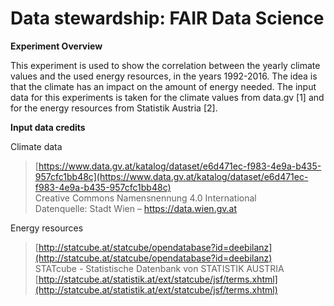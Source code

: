 
# Data stewardship: FAIR Data Science

**Experiment Overview**

This experiment is used to show the correlation between the yearly climate values and the used energy resources, in the years 1992-2016. The idea is that the climate has an impact on the amount of energy needed. The input data for this experiments is taken for the climate values from data.gv [1] and for the energy resources from Statistik Austria [2].

**Input data credits**

Climate data
> [https://www.data.gv.at/katalog/dataset/e6d471ec-f983-4e9a-b435-957cfc1bb48c](https://www.data.gv.at/katalog/dataset/e6d471ec-f983-4e9a-b435-957cfc1bb48c)  
> Creative Commons Namensnennung 4.0 International  
> Datenquelle: Stadt Wien – https://data.wien.gv.at  

Energy resources

> [http://statcube.at/statcube/opendatabase?id=deebilanz](http://statcube.at/statcube/opendatabase?id=deebilanz)  
> STATcube - Statistische Datenbank von STATISTIK AUSTRIA  
> [http://statcube.at/statistik.at/ext/statcube/jsf/terms.xhtml](http://statcube.at/statistik.at/ext/statcube/jsf/terms.xhtml)  


<meta name='keywords' content='fair data science, austria, climate data, energy resources'>
